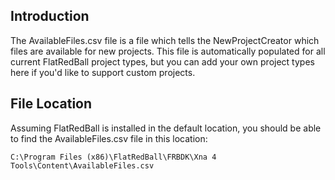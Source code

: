 ## Introduction

The AvailableFiles.csv file is a file which tells the NewProjectCreator which files are available for new projects. This file is automatically populated for all current FlatRedBall project types, but you can add your own project types here if you'd like to support custom projects.

## File Location

Assuming FlatRedBall is installed in the default location, you should be able to find the AvailableFiles.csv file in this location:

    C:\Program Files (x86)\FlatRedBall\FRBDK\Xna 4 Tools\Content\AvailableFiles.csv
